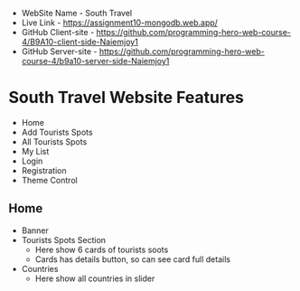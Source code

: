 - WebSite Name - South Travel
- Live Link - https://assignment10-mongodb.web.app/
- GitHub Client-site - https://github.com/programming-hero-web-course-4/B9A10-client-side-Naiemjoy1
- GitHub Server-site - https://github.com/programming-hero-web-course-4/b9a10-server-side-Naiemjoy1

# South Travel Website Features

- Home
- Add Tourists Spots
- All Tourists Spots
- My List
- Login
- Registration
- Theme Control

## Home

- Banner
- Tourists Spots Section
  - Here show 6 cards of tourists soots
  - Cards has details button, so can see card full details
- Countries
  - Here show all countries in slider

